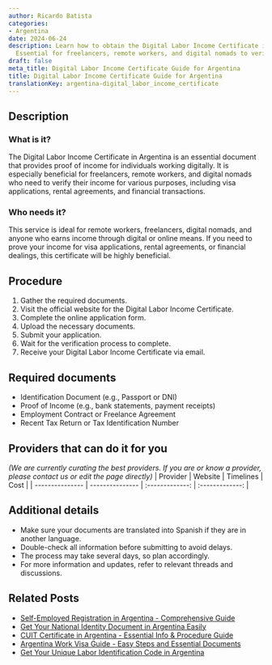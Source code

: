 ```yaml
---
author: Ricardo Batista
categories:
- Argentina
date: 2024-06-24
description: Learn how to obtain the Digital Labor Income Certificate in Argentina.
  Essential for freelancers, remote workers, and digital nomads to verify income easily.
draft: false
meta_title: Digital Labor Income Certificate Guide for Argentina
title: Digital Labor Income Certificate Guide for Argentina
translationKey: argentina-digital_labor_income_certificate
---
```



## Description
### What is it?
The Digital Labor Income Certificate in Argentina is an essential document that provides proof of income for individuals working digitally. It is especially beneficial for freelancers, remote workers, and digital nomads who need to verify their income for various purposes, including visa applications, rental agreements, and financial transactions.

### Who needs it?
This service is ideal for remote workers, freelancers, digital nomads, and anyone who earns income through digital or online means. If you need to prove your income for visa applications, rental agreements, or financial dealings, this certificate will be highly beneficial.

## Procedure

1. Gather the required documents.
2. Visit the official website for the Digital Labor Income Certificate.
3. Complete the online application form.
4. Upload the necessary documents.
5. Submit your application.
6. Wait for the verification process to complete.
7. Receive your Digital Labor Income Certificate via email.


## Required documents

- Identification Document (e.g., Passport or DNI)
- Proof of Income (e.g., bank statements, payment receipts)
- Employment Contract or Freelance Agreement
- Recent Tax Return or Tax Identification Number


## Providers that can do it for you
_(We are currently curating the best providers. If you are or know a provider, please contact us or edit the page directly)_
| Provider        |     Website     |     Timelines    |       Cost      |
| --------------- | --------------- |  :-------------: | :-------------: |

## Additional details

- Make sure your documents are translated into Spanish if they are in another language.
- Double-check all information before submitting to avoid delays.
- The process may take several days, so plan accordingly.
- For more information and updates, refer to relevant threads and discussions.

## Related Posts

- [Self-Employed Registration in Argentina - Comprehensive Guide](https://tramitit.com/english/guides/argentina/self-employed_registration/)
- [Get Your National Identity Document in Argentina Easily](https://tramitit.com/english/guides/argentina/national_identity_document/)
- [CUIT Certificate in Argentina - Essential Info & Procedure Guide](https://tramitit.com/english/guides/argentina/cuit_certificate/)
- [Argentina Work Visa Guide - Easy Steps and Essential Documents](https://tramitit.com/english/guides/argentina/work_visa_request/)
- [Get Your Unique Labor Identification Code in Argentina](https://tramitit.com/english/guides/argentina/unique_labor_identification_code/)